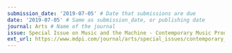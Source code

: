 ```yaml
---
submission_date: '2019-07-05' # Date that submissions are due
date: '2019-07-05' # Same as submission_date, or publishing date
journal: Arts # Name of the journal
issue: Special Issue on Music and the Machine - Contemporary Music Production # Name of this issue
ext_url: https://www.mdpi.com/journal/arts/special_issues/contemporary_music_production
---
```

